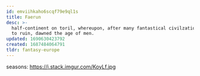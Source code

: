 ```yaml
---
id: emviihkaho6scqf79e9ql1s
title: Faerun
desc: >-
  half-continent on toril, whereupon, after many fantastical civilzations fell
  to ruin, dawned the age of men.
updated: 1690630423792
created: 1687484064791
tldr: fantasy-europe
---
```


seasons: <https://i.stack.imgur.com/KoyLf.jpg>
